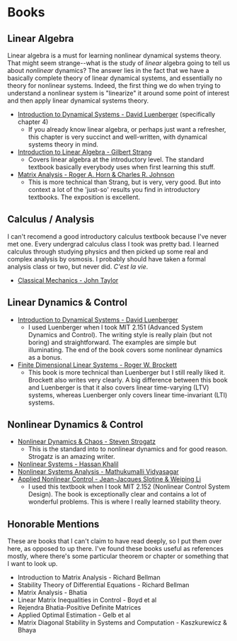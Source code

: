 # Books

## Linear Algebra 

Linear algebra is a must for learning nonlinear dynamical systems theory. That might seem strange--what is the study of *linear* algebra going to tell us about *nonlinear* dynamics? The answer lies in the fact that we have a basically complete theory of linear dynamical systems, and essentially no theory for nonlinear systems. Indeed, the first thing we do when trying to understand a nonlinear system is  "linearize" it around some point of interest and then apply linear dynamical systems theory. 

* [Introduction to Dynamical Systems - David Luenberger](https://www.amazon.com/Introduction-Dynamic-Systems-David-Luenberger/dp/0471025941) (specifically chapter 4)
  * If you already know linear algebra, or perhaps just want a refresher, this chapter is very succinct and well-written, with dynamical systems theory in mind. 
* [Introduction to Linear Algebra - Gilbert Strang](https://www.amazon.com/Introduction-Linear-Algebra-Gilbert-Strang/dp/0980232775/ref=sr_1_1?dchild=1&keywords=Linear+Algebra+-+Gilbert+Strang&qid=1599086644&s=books&sr=1-1)
  * Covers linear algebra at the introductory level. The standard textbook basically everybody uses when first learning this stuff.
* [Matrix Analysis - Roger A. Horn & Charles R. Johnson](https://www.amazon.com/Matrix-Analysis-Second-Roger-Horn/dp/0521548233/ref=sr_1_1?dchild=1&keywords=Matrix+Analysis+-+Horn+%26+Johnson&qid=1599086674&s=books&sr=1-1)
  * This is more technical than Strang, but is very, very good. But into context a lot of the 'just-so' results you find in introductory textbooks. The exposition is excellent.

## Calculus / Analysis
I can't recomend a good introductory calculus textbook because I've never met one. Every undergrad calculus class I took was pretty bad. I learned calculus through studying physics and then picked up some real and complex analysis by osmosis. I probably should have taken a formal analysis class or two, but never did. *C'est la vie*.

* [Classical Mechanics - John Taylor](https://www.amazon.com/Classical-Mechanics-John-R-Taylor/dp/B003I03F42/ref=sr_1_1?dchild=1&keywords=Classical+Mechanics+-+John+Taylor&qid=1599086845&s=books&sr=1-1)

## Linear Dynamics & Control
* [Introduction to Dynamical Systems - David Luenberger](https://www.amazon.com/Introduction-Dynamic-Systems-David-Luenberger/dp/0471025941)
  * I used Luenberger when I took MIT 2.151 (Advanced System Dynamics and Control). The writing style is really plain (but not boring) and straightforward. The examples are simple but illuminating. The end of the book covers some nonlinear dynamics as a bonus. 
* [Finite Dimensional Linear Systems - Roger W. Brockett](https://www.amazon.com/Dimensional-Systems-Classics-Applied-Mathematics/dp/1611973872)
  * This book is more technical than Luenberger but I still really liked it. Brockett also writes very clearly. A big difference between this book and Luenberger is that it also covers linear time-varying (LTV) systems, whereas Luenberger only covers linear time-invariant (LTI) systems.
  
## Nonlinear Dynamics & Control

* [Nonlinear Dynamics & Chaos - Steven Strogatz](https://www.amazon.com/Nonlinear-Dynamics-Student-Solutions-Manual/dp/0813349109/ref=sr_1_1?dchild=1&keywords=Nonlinear+Dynamics+%26+Chaos+-+Strogatz&qid=1599086968&s=books&sr=1-1)
  * This is the standard into to nonlinear dynamics and for good reason. Strogatz is an amazing writer.
* [Nonlinear Systems - Hassan Khalil](https://www.amazon.com/Nonlinear-Systems-3rd-Hassan-Khalil/dp/0130673897/ref=sr_1_1?dchild=1&keywords=Nonlinear+Systems+-+Khalil&qid=1599087028&s=books&sr=1-1)
* [Nonlinear Systems Analysis - Mathukumalli Vidyasagar](https://www.amazon.com/Nonlinear-Systems-Analysis-Classics-Mathematics/dp/0898715261)
* [Applied Nonlinear Control - Jean-Jacques Slotine & Weiping Li](https://www.amazon.com/Applied-Nonlinear-Control-Jean-Jacques-Slotine/dp/0130408905/ref=sr_1_1?crid=2ZOZPAPC275O&dchild=1&keywords=applied+nonlinear+control&qid=1599087146&sprefix=applied+nonlinear%2Caps%2C179&sr=8-1)
  * I used this textbook when I took MIT 2.152 (Nonlinear Control System Design). The book is exceptionally clear and contains a lot of wonderful problems. This is where I really learned stability theory. 


## Honorable Mentions
These are books that I can't claim to have read deeply, so I put them over here, as opposed to up there. I've found these books useful as references mostly, where there's some particular theorem or chapter or something that I want to look up. 

* Introduction to Matrix Analysis - Richard Bellman
* Stability Theory of Differential Equations - Richard Bellman
* Matrix Analysis - Bhatia
* Linear Matrix Inequalities in Control - Boyd et al
* Rejendra Bhatia-Positive Definite Matrices
* Applied Optimal Estimation - Gelb et al
* Matrix Diagonal Stability in Systems and Computation - Kaszkurewicz & Bhaya



